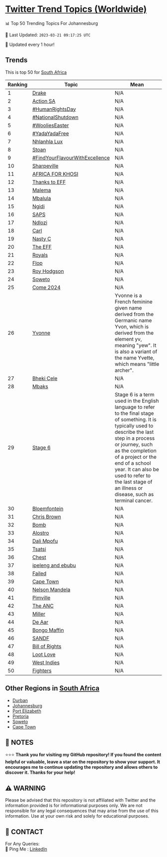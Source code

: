 [Twitter Trend Topics (Worldwide)](https://github.com/ErcinDedeoglu/Twitter-Trend-Topics)
==========


📊 Top 50 Trending Topics For Johannesburg

📆 Last Updated: `2023-03-21 09:17:25 UTC`

🔧 Updated every 1 hour!


## Trends

This is top 50 for [South Africa](</South Africa>)

| Ranking | Topic | Mean |
| ------- | ------------ | ------------ |
| 1 | [Drake](http://twitter.com/search?q=Drake) | N/A |
| 2 | [Action SA](http://twitter.com/search?q=Action+SA) | N/A |
| 3 | [#HumanRightsDay](http://twitter.com/search?q=%23HumanRightsDay) | N/A |
| 4 | [#NationalShutdown](http://twitter.com/search?q=%23NationalShutdown) | N/A |
| 5 | [#WooliesEaster](http://twitter.com/search?q=%23WooliesEaster) | N/A |
| 6 | [#YadaYadaFree](http://twitter.com/search?q=%23YadaYadaFree) | N/A |
| 7 | [Nhlanhla Lux](http://twitter.com/search?q=Nhlanhla+Lux) | N/A |
| 8 | [Stoan](http://twitter.com/search?q=Stoan) | N/A |
| 9 | [#FindYourFlavourWithExcellence](http://twitter.com/search?q=%23FindYourFlavourWithExcellence) | N/A |
| 10 | [Sharpeville](http://twitter.com/search?q=Sharpeville) | N/A |
| 11 | [AFRICA FOR KHOSI](http://twitter.com/search?q=AFRICA+FOR+KHOSI) | N/A |
| 12 | [Thanks to EFF](http://twitter.com/search?q=Thanks+to+EFF) | N/A |
| 13 | [Malema](http://twitter.com/search?q=Malema) | N/A |
| 14 | [Mbalula](http://twitter.com/search?q=Mbalula) | N/A |
| 15 | [Ngidi](http://twitter.com/search?q=Ngidi) | N/A |
| 16 | [SAPS](http://twitter.com/search?q=SAPS) | N/A |
| 17 | [Ndlozi](http://twitter.com/search?q=Ndlozi) | N/A |
| 18 | [Carl](http://twitter.com/search?q=Carl) | N/A |
| 19 | [Nasty C](http://twitter.com/search?q=Nasty+C) | N/A |
| 20 | [The EFF](http://twitter.com/search?q=The+EFF) | N/A |
| 21 | [Royals](http://twitter.com/search?q=Royals) | N/A |
| 22 | [Flop](http://twitter.com/search?q=Flop) | N/A |
| 23 | [Roy Hodgson](http://twitter.com/search?q=Roy+Hodgson) | N/A |
| 24 | [Soweto](http://twitter.com/search?q=Soweto) | N/A |
| 25 | [Come 2024](http://twitter.com/search?q=Come+2024) | N/A |
| 26 | [Yvonne](http://twitter.com/search?q=Yvonne) | Yvonne is a French feminine given name derived from the Germanic name Yvon, which is derived from the element yv, meaning "yew". It is also a variant of the name Yvette, which means "little archer". |
| 27 | [Bheki Cele](http://twitter.com/search?q=Bheki+Cele) | N/A |
| 28 | [Mbaks](http://twitter.com/search?q=Mbaks) | N/A |
| 29 | [Stage 6](http://twitter.com/search?q=Stage+6) | Stage 6 is a term used in the English language to refer to the final stage of something. It is typically used to describe the last step in a process or journey, such as the completion of a project or the end of a school year. It can also be used to refer to the last stage of an illness or disease, such as terminal cancer. |
| 30 | [Bloemfontein](http://twitter.com/search?q=Bloemfontein) | N/A |
| 31 | [Chris Brown](http://twitter.com/search?q=Chris+Brown) | N/A |
| 32 | [Bomb](http://twitter.com/search?q=Bomb) | N/A |
| 33 | [Alostro](http://twitter.com/search?q=Alostro) | N/A |
| 34 | [Dali Mpofu](http://twitter.com/search?q=Dali+Mpofu) | N/A |
| 35 | [Tsatsi](http://twitter.com/search?q=Tsatsi) | N/A |
| 36 | [Chest](http://twitter.com/search?q=Chest) | N/A |
| 37 | [ipeleng and ebubu](http://twitter.com/search?q=ipeleng+and+ebubu) | N/A |
| 38 | [Failed](http://twitter.com/search?q=Failed) | N/A |
| 39 | [Cape Town](http://twitter.com/search?q=Cape+Town) | N/A |
| 40 | [Nelson Mandela](http://twitter.com/search?q=Nelson+Mandela) | N/A |
| 41 | [Pimville](http://twitter.com/search?q=Pimville) | N/A |
| 42 | [The ANC](http://twitter.com/search?q=The+ANC) | N/A |
| 43 | [Miller](http://twitter.com/search?q=Miller) | N/A |
| 44 | [De Aar](http://twitter.com/search?q=De+Aar) | N/A |
| 45 | [Bongo Maffin](http://twitter.com/search?q=Bongo+Maffin) | N/A |
| 46 | [SANDF](http://twitter.com/search?q=SANDF) | N/A |
| 47 | [Bill of Rights](http://twitter.com/search?q=Bill+of+Rights) | N/A |
| 48 | [Loot Love](http://twitter.com/search?q=Loot+Love) | N/A |
| 49 | [West Indies](http://twitter.com/search?q=West+Indies) | N/A |
| 50 | [Fighters](http://twitter.com/search?q=Fighters) | N/A |



## Other Regions in [South Africa](</South Africa>)

* [Durban](</South Africa/Durban.md>)
* [Johannesburg](</South Africa/Johannesburg.md>)
* [Port Elizabeth](</South Africa/Port Elizabeth.md>)
* [Pretoria](</South Africa/Pretoria.md>)
* [Soweto](</South Africa/Soweto.md>)
* [Cape Town](</South Africa/Cape Town.md>)



## 📝 NOTES

⭐⭐⭐ **Thank you for visiting my GitHub repository! If you found the content helpful or valuable, leave a star on the repository to show your support. It encourages me to continue updating the repository and allows others to discover it. Thanks for your help!**


## ⚠️ WARNING

Please be advised that this repository is not affiliated with Twitter and the information provided is for informational purposes only. We are not responsible for any legal consequences that may arise from the use of this information. Use at your own risk and solely for educational purposes.


## 📨 CONTACT

 For Any Queries:  
            🏓 Ping Me : [LinkedIn](https://www.linkedin.com/in/ercindedeoglu/)
